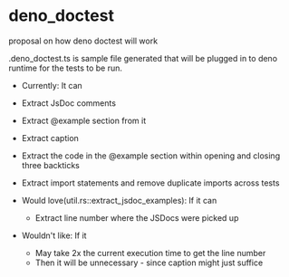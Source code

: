 # deno_doctest
 proposal on how deno doctest will work
 
 .deno_doctest.ts is sample file generated that will be plugged in to deno runtime
 for the tests to be run.
 
 - Currently: It can
  - Extract JsDoc comments
  - Extract @example section from it
  - Extract caption
  - Extract the code in the @example section within opening and closing three backticks
  - Extract import statements and remove duplicate imports across tests
  
- Would love(util.rs::extract_jsdoc_examples): If it can
  - Extract line number where the JSDocs were picked up
  
- Wouldn't like: If it
  - May take 2x the current execution time to get the line number
  - Then it will be unnecessary - since caption might just suffice
 
